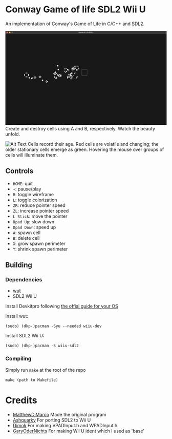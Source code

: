 # Conway Game of life SDL2 Wii U
An implementation of Conway's Game of Life in C/C++ and SDL2.

![Alt Text](media/showcase_01.gif)
Create and destroy cells using A and B, respectively. Watch the beauty unfold.

![Alt Text](media/showcase_02.gif)
Cells record their age. Red cells are volatile and changing; the older stationary cells emerge as green. Hovering the mouse over groups of cells will illuminate them.

## Controls
- `HOME`:       quit
- `+`:          pause/play
- `R`:          toggle wireframe
- `L`:          toggle colorization
- `ZR`:         reduce pointer speed
- `ZL`:         increase pointer speed
- `L Stick`:    move the pointer
- `Dpad Up`:    slow down
- `Dpad Down`:  speed up
- `A`:          spawn cell
- `B`:          delete cell
- `X`:          grow spawn perimeter
- `Y`:          shrink spawn perimeter

## Building
### Dependencies
- [wut](https://github.com/devkitPro/wut)
- SDL2 Wii U

Install Devkitpro following [the offial guide for your OS](https://devkitpro.org/wiki/Getting_Started)

Install wut:
```
(sudo) (dkp-)pacman -Syu --needed wiiu-dev
```

Install SDL2 Wii U:
```
(sudo) (dkp-)pacman -S wiiu-sdl2
```

### Compiling
Simply run `make` at the root of the repo
```
make (path to Makefile)
```

# Credits
- [MatthewDiMarco](https://github.com/MatthewDiMarco) Made the original program
- [Ashquarky](https://github.com/ashquarky) For porting SDL2 to Wii U
- [Dimok](https://github.com/dimok789) For making VPADInput.h and WPADInput.h
- [GaryOderNichts](https://github.com/GaryOderNichts) For making Wii U ident which I used as 'base'
